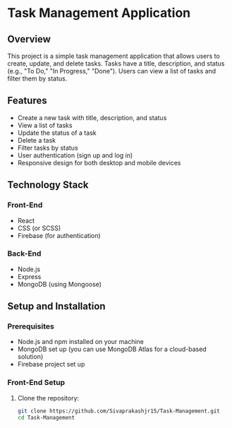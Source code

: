 # Task Management Application

## Overview

This project is a simple task management application that allows users to create, update, and delete tasks. Tasks have a title, description, and status (e.g., "To Do," "In Progress," "Done"). Users can view a list of tasks and filter them by status.

## Features

- Create a new task with title, description, and status
- View a list of tasks
- Update the status of a task
- Delete a task
- Filter tasks by status
- User authentication (sign up and log in)
- Responsive design for both desktop and mobile devices

## Technology Stack

### Front-End

- React
- CSS (or SCSS)
- Firebase (for authentication)

### Back-End

- Node.js
- Express
- MongoDB (using Mongoose)

## Setup and Installation

### Prerequisites

- Node.js and npm installed on your machine
- MongoDB set up (you can use MongoDB Atlas for a cloud-based solution)
- Firebase project set up

### Front-End Setup

1. Clone the repository:
   ```bash
   git clone https://github.com/Sivaprakashjr15/Task-Management.git
   cd Task-Management
